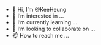 - 👋 Hi, I’m @KeeHeung
- 👀 I’m interested in ...
- 🌱 I’m currently learning ...
- 💞️ I’m looking to collaborate on ...
- 📫 How to reach me ...

<!---
KeeHeung/KeeHeung is a ✨ special ✨ repository because its `README.md` (this file) appears on your GitHub profile.
You can click the Preview link to take a look at your changes.
--->
